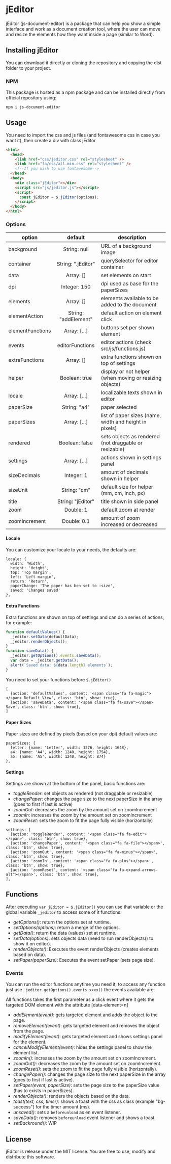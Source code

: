 # jEditor

jEditor (js-document-editor) is a package that can help you show a simple interface and work as a document creation tool, where the user can move and resize the elements how they want inside a page (similar to Word).

## Installing jEditor

You can download it directly or cloning the repository and copying the dist folder to your project.

### NPM

This package is hosted as a npm package and can be installed directly from official repository using:

```
npm i js-document-editor
```

## Usage

You need to import the css and js files (and fontawesome css in case you want it), then create a div with class jEditor

```html
<html>
  <head>
    <link href="css/jeditor.css" rel="stylesheet" />
    <link href="fa/css/all.min.css" rel="stylesheet" />
    <!--If you wish to use fontawesome-->
  </head>
  <body>
    <div class="jEditor"></div>
    <script src="js/jeditor.js"></script>
    <script>
      const jEditor = $.jEditor(options);
    </script>
  </body>
</html>
```

### Options

| option           |       default        | description                                             |
| ---------------- | :------------------: | ------------------------------------------------------- |
| background       |     String: null     | URL of a background image                               |
| container        |  String: ".jEditor"  | querySelector for editor container                      |
| data             |      Array: []       | set elements on start                                   |
| dpi              |     Integer: 150     | dpi used as base for the paperSizes                     |
| elements         |      Array: []       | elements available to be added to the document          |
| elementAction    | String: "addElement" | default action on element click                         |
| elementFunctions |     Array: [...]     | buttons set per shown element                           |
| events           |   editorFunctions    | editor actions (check src/js/functions.js)              |
| extraFunctions   |      Array: []       | extra functions shown on top of settings                |
| helper           |    Boolean: true     | display or not helper (when moving or resizing objects) |
| locale           |     Array: [...]     | localizable texts shown in editor                       |
| paperSize        |     String: "a4"     | paper selected                                          |
| paperSizes       |     Array: [...]     | list of paper sizes (name, width and height in pixels)  |
| rendered         |    Boolean: false    | sets objects as rendered (not draggable or resizable)   |
| settings         |     Array: [...]     | actions shown in settings panel                         |
| sizeDecimals     |      Integer: 1      | amount of decimals shown in helper                      |
| sizeUnit         |     String: "cm"     | default size for helper (mm, cm, inch, px)              |
| title            |  String: "jEditor"   | title shown in side panel                               |
| zoom             |      Double: 1       | default zoom at render                                  |
| zoomIncrement    |     Double: 0.1      | amount of zoom increased or decreased                   |

#### Locale

You can customize your locale to your needs, the defaults are:

```
locale: {
  width: 'Width',
  height: 'Height',
  top: 'Top margin',
  left: 'Left margin',
  return: 'Return',
  paperChange: 'The paper has ben set to :size',
  saved: 'Changes saved'
},
```

#### Extra Functions

Extra functions are shown on top of settings and can do a series of actions, for example:

```js
function defaultValues() {
  _jeditor.setData(defaultData);
  _jeditor.renderObjects();
}
function saveData() {
  _jeditor.getOptions().events.saveData();
  var data = _jeditor.getData();
  alert(`Saved data: ${data.length} elements`);
}
```

You need to set your functions before `$.jEditor()`

```
[
  {action: 'defaultValues', content: '<span class="fa fa-magic"></span> Default View', class: 'btn', show: true},
  {action: 'saveData', content: '<span class="fa fa-save"></span> Save', class: 'btn', show: true},
]
```

#### Paper Sizes

Paper sizes are defined by pixels (based on your dpi) default values are:

```
paperSizes: {
  letter: {name: 'Letter', width: 1276, height: 1648},
  a4: {name: 'A4', width: 1240, height: 1754},
  a5: {name: 'A5', width: 1240, height: 874}
},
```

#### Settings

Settings are shown at the bottom of the panel, basic functions are:

- _toggleRender_: set objects as rendered (not draggable or resizable)
- _changePaper_: changes the page size to the next paperSize in the array (goes to first if last is active)
- _zoomOut_: decreases the zoom by the amount set on zoomIncrement
- _zoomIn_: increases the zoom by the amount set on zoomIncrement
- _zoomReset_: sets the zoom to fit the page fully visible (horizontally)

```
settings: [
  {action: 'toggleRender', content: '<span class="fa fa-edit"></span>', class: 'btn', show: true},
  {action: 'changePaper', content: '<span class="fa fa-file"></span>', class: 'btn', show: true},
  {action: 'zoomOut', content: '<span class="fa fa-minus"></span>', class: 'btn', show: true},
  {action: 'zoomIn', content: '<span class="fa fa-plus"></span>', class: 'btn', show: true},
  {action: 'zoomReset', content: '<span class="fa fa-expand-arrows-alt"></span>', class: 'btn', show: true},
],
```

## Functions

After executing `var jEditor = $.jEditor()` you can use that variable or the global variable `_jeditor` to access some of it functions:

- _getOptions()_: return the options set at runtime.
- _setOptions(options)_: return a merge of the options.
- _getData()_: return the data (values) set at runtime.
- _setData(options)_: sets objects data (need to run renderObjects() to show it on editor).
- _renderObjects()_: Executes the event renderObjects (creates elements based on data).
- _setPaper(paperSize)_: Executes the event setPaper (sets page size).

### Events

You can run the editor functions anytime you need it, to access any function just use `_jeditor.getOptions().events.xxxx()` the events available are:

All functions takes the first parameter as a click event where it gets the targeted DOM element with the attribute [data-element=n]

- _addElement(event)_: gets targeted element and adds the object to the page.
- _removeElement(event)_: gets targeted element and removes the object from the page.
- _modifyElement(event)_: gets targeted element and shows settings panel for the element.
- _cancelModifyElement(event)_: hides the settings panel to show the element list.
- _zoomIn()_: increases the zoom by the amount set on zoomIncrement.
- _zoomOut()_: decreases the zoom by the amount set on zoomIncrement.
- _zoomReset()_: sets the zoom to fit the page fully visible (horizontally).
- _changePaper()_: changes the page size to the next paperSize in the array (goes to first if last is active).
- _setPaper(event, paperSize)_: sets the page size to the paperSize value (has to exists in paperSizes).
- _renderObjects()_: renders the objects based on the data.
- _toast(text, css, timer)_: shows a toast with the css as class (example "bg-success") for the timer amount (ms).
- _unsaved()_: sets a `beforeunload` as en event listener.
- _saveData()_: removes `beforeunload` event listener and shows a toast.
- _setBackround()_: WIP

## License

jEditor is release under the MIT license. You are free to use, modify and distribute this software.
